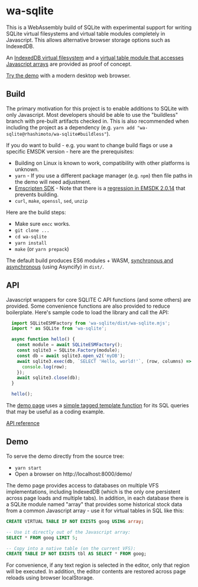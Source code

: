 # wa-sqlite
This is a WebAssembly build of SQLite with experimental support for writing SQLite virtual filesystems and virtual table modules completely in Javascript. This allows alternative browser storage options such as IndexedDB.

An [IndexedDB virtual filesystem](https://github.com/rhashimoto/wa-sqlite/blob/master/src/examples/IndexedDbVFS.js) and a [virtual table module that accesses Javascript arrays](https://github.com/rhashimoto/wa-sqlite/blob/master/src/examples/ArrayModule.js) are provided as proof of concept.

[Try the demo](https://rhashimoto.github.io/wa-sqlite/demo/) with a modern desktop web browser.

## Build
The primary motivation for this project is to enable additions to SQLite with only Javascript. Most developers should be able to use the "buildless" branch with pre-built artifacts checked in. This is also recommended when including the project as a dependency (e.g. `yarn add "wa-sqlite@rhashimoto/wa-sqlite#buildless"`).

If you do want to build - e.g. you want to change build flags or use a specific EMSDK version - here are the prerequisites:

* Building on Linux is known to work, compatibility with other platforms is unknown.
* `yarn` - If you use a different package manager (e.g. `npm`) then file paths in the demo will need adjustment.
* [Emscripten SDK](https://emscripten.org/docs/getting_started/downloads.html) - Note that there is a [regression in EMSDK 2.0.14](https://github.com/emscripten-core/emscripten/issues/13858) that prevents building.
* `curl`, `make`, `openssl`, `sed`, `unzip`

Here are the build steps:
* Make sure `emcc` works.
* `git clone ...`
* `cd wa-sqlite`
* `yarn install`
* `make` (or `yarn prepack`)

The default build produces ES6 modules + WASM, [synchronous and asynchronous](https://github.com/rhashimoto/wa-sqlite/issues/7) (using Asyncify) in `dist/`.

## API
Javascript wrappers for core SQLITE C API functions (and some others) are provided. Some convenience functions are also provided to reduce boilerplate. Here's sample code to load the library and call the API:

```javascript
  import SQLiteESMFactory from 'wa-sqlite/dist/wa-sqlite.mjs';
  import * as SQLite from 'wa-sqlite';

  async function hello() {
    const module = await SQLiteESMFactory();
    const sqlite3 = SQLite.Factory(module);
    const db = await sqlite3.open_v2('myDB');
    await sqlite3.exec(db, `SELECT 'Hello, world!'`, (row, columns) => {
      console.log(row);
    });
    await sqlite3.close(db);
  }

  hello();
```

The [demo page](https://github.com/rhashimoto/wa-sqlite/tree/master/demo) uses a [simple tagged template function](https://github.com/rhashimoto/wa-sqlite/blob/master/src/examples/tag.js) for its SQL queries that may be useful as a coding example.

[API reference](https://rhashimoto.github.io/wa-sqlite/docs/)

## Demo
To serve the demo directly from the source tree:
* `yarn start`
* Open a browser on http://localhost:8000/demo/

The demo page provides access to databases on multiple VFS implementations, including IndexedDB (which is the only one persistent across page loads and multiple tabs). In addition, in each database there is a SQLite module named "array" that provides some historical stock data from a common Javascript array - use it for virtual tables in SQL like this:
```sql
CREATE VIRTUAL TABLE IF NOT EXISTS goog USING array;

-- Use it directly out of the Javascript array:
SELECT * FROM goog LIMIT 5;

-- Copy into a native table (on the current VFS):
CREATE TABLE IF NOT EXISTS tbl AS SELECT * FROM goog;
```

For convenience, if any text region is selected in the editor, only that region will be executed. In addition, the editor contents are restored across page reloads using browser localStorage.
